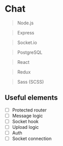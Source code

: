 # Chat

> Node.js

> Express

> Socket.io

> PostgreSQL

> React

> Redux

> Sass (SCSS)

## Useful elements

- [ ] Protected router
- [ ] Message logic
- [ ] Socket hook
- [ ] Upload logic
- [ ] Auth
- [ ] Socket connection
